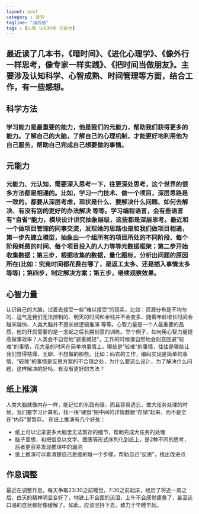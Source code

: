```yaml
---
layout: post
category : 读书
tagline: "读后感"
tags : [心智 认知科学 元能力]
---
```


## 最近读了几本书，《暗时间》、《进化心理学》、《像外行一样思考，像专家一样实践》、《把时间当做朋友》。主要涉及认知科学、心智成熟、时间管理等方面，结合工作，有一些感想。

## 科学方法
### 学习能力是最重要的能力，他是我们的元能力，帮助我们获得更多的能力。了解自己的大脑，了解自己的心理机制，才能更好地利用他为自己服务，帮助自己完成自己想要做的事情。

## 元能力
### 元能力、元认知，需要深入思考一下，往更深处思考，这个世界的很多方法都是相通的。比如，学习一门技术、做一个项目，深层思路是一致的，都要从深层考虑，现状是什么、要解决什么问题、如何去解决、有没有别的更好的办法解决 等等。学习编程语言，会有些语言有“自省“能力，模块设计讲究抽象层级，这些都是深层思考。最近和一个做项目管理的同事交流，发现她的思路也是和我们做项目相通，第一步先建立模型，抽象出一个组所有的项目所处的不同阶段、每个阶段耗费的时间、每个项目投入的人力等等元数据框架；第二步开始收集数据；第三步，根据收集的数据，量化图标，分析出问题的原因所在(比如：究竟时间都花费在哪了，是返工太多、还是插入事情太多 等等)；第四步，制定解决方案；第五步，继续观察效果。

## 心智力量
认识自己的大脑，试着去接受一些”难以接受“的现实，比如：资源分布是不均匀的、运气是我们无法控制的、明天的时间和金钱并不会变多、随着年龄增长时间会越来越快、人类大脑并不擅长做逻辑推演 等等。心智力量是一个人最重要的品质，他的开启需要的是一念起之后长期刻意的训练。举个例子，如何用心智力量提高做事效率？人类会不自觉地”避重就轻“，工作的时候很自然地会刻意回避”较难”的事情，花大量的时间在简单地事情上。哪些是“较难”的事情，往往是哪些让我们觉得枯燥、无聊、不想做的那些。比如：码农的工作，编码实现是简单的事情，“较难”的事情是反思方案的不合理之处，为什么要这么设计，为了解决什么问题，这样解决的好吗，有没有更好的方法？

## 纸上推演
人类大脑就像内存一样，能记忆的东西有限，而且容易遗忘，做大任务处理的时候，我们要学习计算机，找一块“硬盘”把中间的详情数据“存储”起来，而不是全在“内存”里暂存。
在纸上推演有几个好处：
* 纸上可以记录更多大脑里无法暂存的细节，帮助完成大任务的处理
* 脑子里想，和把信息以文字、图表等形式序列化到纸上，是2种不同的思考，后者更容易发现推理中的漏洞
* 纸上推演可以看清楚自己思维的每一个步骤，帮助自己“反思”，找出改进点

## 作息调整
最近在调整作息，每天争取23:30之前睡觉，7:30之前起床，经历了将近一周之后，白天的精神明显变好了，地铁上不会困的流泪，上午不会感觉疲惫了，甚至连口渴的症状都好像缓解了。如此，应该坚持下去，致力于早睡早起。
